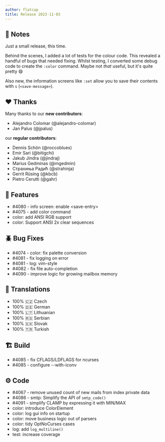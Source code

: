 ```yaml
---
author: flatcap
title: Release 2023-11-03
---
```


## :book: Notes

Just a small release, this time.

Behind the scenes, I added a lot of tests for the colour code.
This revealed a handful of bugs that needed fixing.
Whilst testing, I converted some debug code to create the `:color` command.
Maybe not _that_ useful, but it's quite pretty :smile:

Also new, the information screens like `:set` allow you to save their contents with `s` (`<save-message>`).

## :heart: Thanks

Many thanks to our **new contributors**:

- Alejandro Colomar (@alejandro-colomar)
- Jan Palus (@jpalus)

our **regular contributors**:

- Dennis Schön (@roccoblues)
- Emir Sari (@bitigchi)
- Jakub Jindra (@jindraj)
- Marius Gedminas (@mgedmin)
- Страхиња Радић (@strahinja)
- Gerrit Rüsing (@kbcb)
- Pietro Cerutti (@gahr)

## :gift: Features

- #4080 - info screen: enable \<save-entry\>
- #4075 - add color command
- color: add ANSI RGB support
- color: Support ANSI 2x clear sequences

## :beetle: Bug Fixes

- #4074 - color: fix palette conversion
- #4081 - fix logging on error
- #4081 - log: vim-style
- #4082 - fix file auto-completion
- #4090 - improve logic for growing mailbox memory

## :black_flag: Translations

- 100% :czech_republic: Czech
- 100% :de: German
- 100% :lithuania: Lithuanian
- 100% :serbia: Serbian
- 100% :slovakia: Slovak
- 100% :tr: Turkish

## :building_construction: Build

- #4085 - fix CFLAGS/LDFLAGS for ncurses
- #4085 - configure --with-iconv

## :gear: Code

- #4067 - remove unused count of new mails from index private data
- #4086 - smtp: Simplify the API of `smtp_code()`
- #4091 - simplify CLAMP by expressing it with MIN/MAX
- color: introduce ColorElement
- color: log gui info on startup
- color: move business logic out of parsers
- color: tidy OptNoCurses cases
- log: add `log_multiline()`
- test: increase coverage

